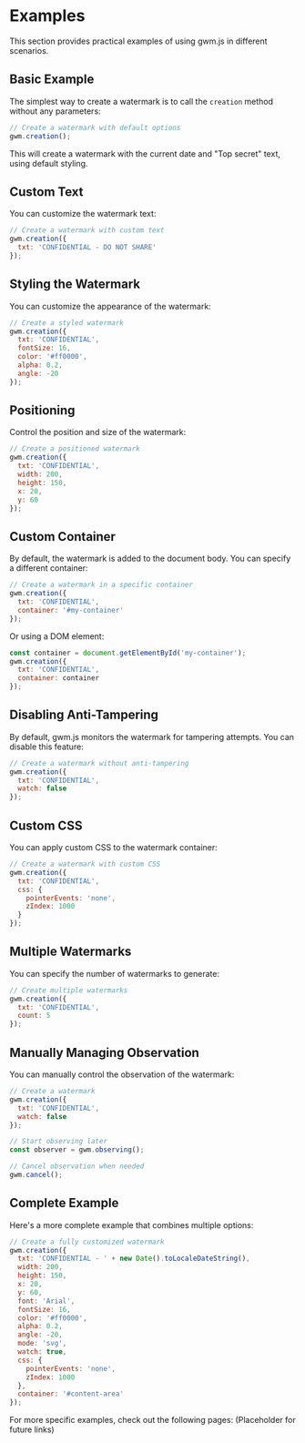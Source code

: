 # Examples

This section provides practical examples of using gwm.js in different scenarios.

## Basic Example

The simplest way to create a watermark is to call the `creation` method without any parameters:

```javascript
// Create a watermark with default options
gwm.creation();
```

This will create a watermark with the current date and "Top secret" text, using default styling.

## Custom Text

You can customize the watermark text:

```javascript
// Create a watermark with custom text
gwm.creation({
  txt: 'CONFIDENTIAL - DO NOT SHARE'
});
```

## Styling the Watermark

You can customize the appearance of the watermark:

```javascript
// Create a styled watermark
gwm.creation({
  txt: 'CONFIDENTIAL',
  fontSize: 16,
  color: '#ff0000',
  alpha: 0.2,
  angle: -20
});
```

## Positioning

Control the position and size of the watermark:

```javascript
// Create a positioned watermark
gwm.creation({
  txt: 'CONFIDENTIAL',
  width: 200,
  height: 150,
  x: 20,
  y: 60
});
```

## Custom Container

By default, the watermark is added to the document body. You can specify a different container:

```javascript
// Create a watermark in a specific container
gwm.creation({
  txt: 'CONFIDENTIAL',
  container: '#my-container'
});
```

Or using a DOM element:

```javascript
const container = document.getElementById('my-container');
gwm.creation({
  txt: 'CONFIDENTIAL',
  container: container
});
```

## Disabling Anti-Tampering

By default, gwm.js monitors the watermark for tampering attempts. You can disable this feature:

```javascript
// Create a watermark without anti-tampering
gwm.creation({
  txt: 'CONFIDENTIAL',
  watch: false
});
```

## Custom CSS

You can apply custom CSS to the watermark container:

```javascript
// Create a watermark with custom CSS
gwm.creation({
  txt: 'CONFIDENTIAL',
  css: {
    pointerEvents: 'none',
    zIndex: 1000
  }
});
```

## Multiple Watermarks

You can specify the number of watermarks to generate:

```javascript
// Create multiple watermarks
gwm.creation({
  txt: 'CONFIDENTIAL',
  count: 5
});
```

## Manually Managing Observation

You can manually control the observation of the watermark:

```javascript
// Create a watermark
gwm.creation({
  txt: 'CONFIDENTIAL',
  watch: false
});

// Start observing later
const observer = gwm.observing();

// Cancel observation when needed
gwm.cancel();
```

## Complete Example

Here's a more complete example that combines multiple options:

```javascript
// Create a fully customized watermark
gwm.creation({
  txt: 'CONFIDENTIAL - ' + new Date().toLocaleDateString(),
  width: 200,
  height: 150,
  x: 20,
  y: 60,
  font: 'Arial',
  fontSize: 16,
  color: '#ff0000',
  alpha: 0.2,
  angle: -20,
  mode: 'svg',
  watch: true,
  css: {
    pointerEvents: 'none',
    zIndex: 1000
  },
  container: '#content-area'
});
```

For more specific examples, check out the following pages:
(Placeholder for future links)